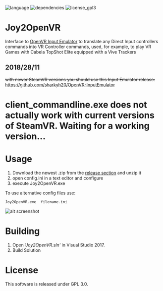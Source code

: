 ![language](https://img.shields.io/badge/Language-C%2B%2B-green.svg)  ![dependencies](https://img.shields.io/badge/Dependencies-SFML%202.5.0-green.svg)  ![license_gpl3](https://img.shields.io/badge/License-GPL%203.0-green.svg)
# Joy2OpenVR

Interface to [OpenVR Input Emulator](https://github.com/matzman666/OpenVR-InputEmulator) to translate any Direct Input controllers commands into VR Controller commands, used, for example, to play VR Games with Cabela TopShot Elite equipped with a Vive Trackers

## 2018/28/11
 ~~with newer SteamVR versions you should use this Input Emulator release: https://github.com/sharkyh20/OpenVR-InputEmulator~~

# client_commandline.exe does not actually work with current versions of SteamVR. Waiting for a working version...

# Usage

1. Download the newest .zip from the [release section](https://github.com/mmorselli/Joy2OpenVR/releases) and unzip it
2. open config.ini in a text editor and configure
3. execute Joy2OpenVR.exe

To use alternative config files use:

```
Joy2OpenVR.exe  filename.ini
```

![alt screenshot](https://github.com/mmorselli/Joy2OpenVR/blob/master/assets/screenshot.png)


# Building
1. Open *'Joy2OpenVR.sln'* in Visual Studio 2017.
2. Build Solution

# License

This software is released under GPL 3.0.
